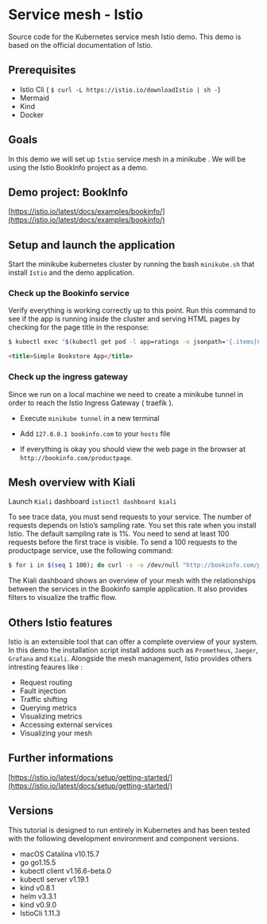 # Service mesh - Istio

Source code for the Kubernetes service mesh Istio demo. This demo is based on the official documentation of Istio.

## Prerequisites

- Istio Cli ( `$ curl -L https://istio.io/downloadIstio | sh -`)
- Mermaid
- Kind
- Docker

## Goals

In this demo we will set up `Istio` service mesh in a minikube . We will be using the Istio BookInfo project as a demo.

## Demo project: BookInfo

[https://istio.io/latest/docs/examples/bookinfo/](https://istio.io/latest/docs/examples/bookinfo/)

## Setup and launch the application

Start the minikube kubernetes cluster by running the bash `minikube.sh` that install `Istio` and the demo application. 

### Check up the Bookinfo service

Verify everything is working correctly up to this point. Run this command to see if the app is running inside the cluster and serving HTML pages by checking for the page title in the response:

```bash
$ kubectl exec "$(kubectl get pod -l app=ratings -o jsonpath='{.items[0].metadata.name}')" -c ratings -- curl -sS productpage:9080/productpage | grep -o "<title>.*</title>"
```

```html
<title>Simple Bookstore App</title>
```

### Check up the ingress gateway

Since we run on a local machine we need to create a minikube tunnel in order to reach the Istio Ingress Gateway ( traefik ). 

- Execute `minikube tunnel` in a new terminal

- Add `127.0.0.1 bookinfo.com` to your `hosts` file
  
- If everything is okay you should view the web page in the browser at `http://bookinfo.com/productpage`.

## Mesh overview with Kiali

Launch `Kiali` dashboard `istioctl dashboard kiali`

To see trace data, you must send requests to your service. The number of requests depends on Istio’s sampling rate. You set this rate when you install Istio. The default sampling rate is 1%. You need to send at least 100 requests before the first trace is visible. To send a 100 requests to the productpage service, use the following command:

```bash
$ for i in $(seq 1 100); do curl -s -o /dev/null "http://bookinfo.com/productpage"; done
```

The Kiali dashboard shows an overview of your mesh with the relationships between the services in the Bookinfo sample application. It also provides filters to visualize the traffic flow.

## Others Istio features

Istio is an extensible tool that can offer a complete overview of your system. In this demo the installation script install addons such 
as `Prometheus`, `Jaeger`, `Grafana` and `Kiali`. 
Alongside the mesh management, Istio provides others intresting feaures like : 

- Request routing
- Fault injection
- Traffic shifting
- Querying metrics
- Visualizing metrics
- Accessing external services
- Visualizing your mesh

## Further informations

[https://istio.io/latest/docs/setup/getting-started/](https://istio.io/latest/docs/setup/getting-started/)

## Versions

This tutorial is designed to run entirely in Kubernetes and has been tested with the following development environment and component versions.

- macOS Catalina v10.15.7
- go go1.15.5
- kubectl client v1.16.6-beta.0
- kubectl server v1.19.1
- kind v0.8.1
- helm v3.3.1
- kind v0.9.0
- IstioCli 1.11.3 
